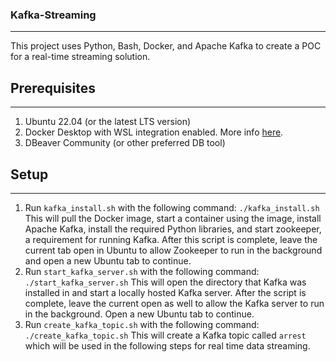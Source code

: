 ### Kafka-Streaming
-------------------
This project uses Python, Bash, Docker, and Apache Kafka to create a POC for a real-time streaming solution.

## Prerequisites
-------------------
1. Ubuntu 22.04 (or the latest LTS version)
2. Docker Desktop with WSL integration enabled. More info [here](https://docs.docker.com/desktop/wsl/).
3. DBeaver Community (or other preferred DB tool)

## Setup
-------------------
1. Run `kafka_install.sh` with the following command: `./kafka_install.sh`
This will pull the Docker image, start a container using the image, install Apache Kafka, install the required Python libraries, and start zookeeper, a requirement for running Kafka. After this script is complete, leave the current tab open in Ubuntu to allow Zookeeper to run in the background and open a new Ubuntu tab to continue.
2. Run `start_kafka_server.sh` with the following command: `./start_kafka_server.sh`
This will open the directory that Kafka was installed in and start a locally hosted Kafka server. After the script is complete, leave the current open as well to allow the Kafka server to run in the background. Open a new Ubuntu tab to continue.
3. Run `create_kafka_topic.sh` with the following command: `./create_kafka_topic.sh`
This will create a Kafka topic called `arrest` which will be used in the following steps for real time data streaming.